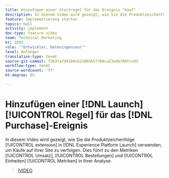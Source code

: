 ```yaml
---
title: Hinzufügen einer Startregel für das Ereignis "Kauf"
description: In diesem Video wird gezeigt, wie Sie die Produktzeichenfolgen-Erweiterung in Launch verwenden, um Käufe auf Ihrer Site zu verfolgen, was zu den Metriken Umsatz, Bestellungen und Einheiten in Ihrer Analyse führt.
feature: Implementierung starten
topics: null
activity: implement
doc-type: feature video
team: Technical Marketing
kt: 3593
role: '"Entwickler, Dateningenieur"'
level: Anfänger
translation-type: tm+mt
source-git-commit: f3b3fa7d91b0cb21005b57768ca23ed6700fcc03
workflow-type: tm+mt
source-wordcount: '77'
ht-degree: 0%

---
```



# Hinzufügen einer [!DNL Launch] [!UICONTROL Regel] für das [!DNL Purchase]-Ereignis

In diesem Video wird gezeigt, wie Sie die Produktzeichenfolge [!UICONTROL extension] in [!DNL Experience Platform Launch] verwenden, um Käufe auf Ihrer Site zu verfolgen. Dies führt zu den Metriken [!UICONTROL Umsatz], [!UICONTROL Bestellungen] und [!UICONTROL Einheiten] [!UICONTROL Metriken] in Ihrer Analyse.

>[!VIDEO](https://video.tv.adobe.com/v/28766/?quality=12)
